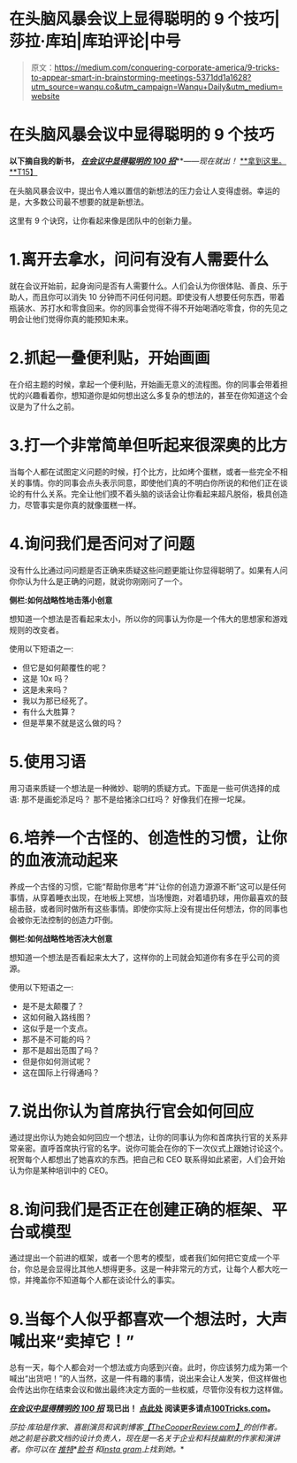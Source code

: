 # 在头脑风暴会议上显得聪明的 9 个技巧|莎拉·库珀|库珀评论|中号

> 原文：<https://medium.com/conquering-corporate-america/9-tricks-to-appear-smart-in-brainstorming-meetings-5371dd1a1628?utm_source=wanqu.co&utm_campaign=Wanqu+Daily&utm_medium=website>



# 在头脑风暴会议中显得聪明的 9 个技巧

**以下摘自我的新书，** [***在会议中显得聪明的 100 招***](http://smarturl.it/100Tricks)***——*现在就出！** [**拿到这里。**T15】](http://smarturl.it/100Tricks)

在头脑风暴会议中，提出令人难以置信的新想法的压力会让人变得虚弱。幸运的是，大多数公司最不想要的就是新想法。

这里有 9 个诀窍，让你看起来像是团队中的创新力量。

# 1.离开去拿水，问问有没有人需要什么



就在会议开始前，起身询问是否有人需要什么。人们会认为你很体贴、善良、乐于助人，而且你可以消失 10 分钟而不问任何问题。即使没有人想要任何东西，带着瓶装水、苏打水和零食回来。你的同事会觉得不得不开始喝酒吃零食，你的先见之明会让他们觉得你真的能预知未来。

# 2.抓起一叠便利贴，开始画画



在介绍主题的时候，拿起一个便利贴，开始画无意义的流程图。你的同事会带着担忧的兴趣看着你，想知道你是如何想出这么多复杂的想法的，甚至在你知道这个会议是为了什么之前。

# 3.打一个非常简单但听起来很深奥的比方



当每个人都在试图定义问题的时候，打个比方，比如烤个蛋糕，或者一些完全不相关的事情。你的同事会点头表示同意，即使他们真的不明白你所说的和他们正在谈论的有什么关系。完全让他们摸不着头脑的谈话会让你看起来超凡脱俗，极具创造力，尽管事实是你真的就像蛋糕一样。

# 4.询问我们是否问对了问题



没有什么比通过问问题是否正确来质疑这些问题更能让你显得聪明了。如果有人问你你认为什么是正确的问题，就说你刚刚问了一个。

**侧栏:如何战略性地击落小创意**

想知道一个想法是否看起来太小，所以你的同事认为你是一个伟大的思想家和游戏规则的改变者。

使用以下短语之一:

*   但它是如何颠覆性的呢？
*   这是 10x 吗？
*   这是未来吗？
*   我以为那已经死了。
*   有什么大胜算？
*   但是苹果不就是这么做的吗？

# 5.使用习语



用习语来质疑一个想法是一种微妙、聪明的质疑方式。下面是一些可供选择的成语:
那不是画蛇添足吗？
那不是给猪涂口红吗？
好像我们在擦一坨屎。

# 6.培养一个古怪的、创造性的习惯，让你的血液流动起来



养成一个古怪的习惯，它能“帮助你思考”并“让你的创造力源源不断”这可以是任何事情，从穿着睡衣出现，在地板上冥想，当场慢跑，对着墙扔球，用你最喜欢的鼓槌击鼓，或者同时做所有这些事情。即使你实际上没有提出任何想法，你的同事也会被你无法控制的创造力吓倒。

**侧栏:如何战略性地否决大创意**

想知道一个想法是否看起来太大了，这样你的上司就会知道你有多在乎公司的资源。

使用以下短语之一:

*   是不是太颠覆了？
*   这如何融入路线图？
*   这似乎是一个支点。
*   那不是不可能的吗？
*   那不是超出范围了吗？
*   但是你如何测试呢？
*   这在国际上行得通吗？

# 7.说出你认为首席执行官会如何回应



通过提出你认为她会如何回应一个想法，让你的同事认为你和首席执行官的关系非常亲密。直呼首席执行官的名字。说你可能会在你的下一次仪式上跟她讨论这个。祝贺每个人都想出了她喜欢的东西。把自己和 CEO 联系得如此紧密，人们会开始认为你是某种培训中的 CEO。

# 8.询问我们是否正在创建正确的框架、平台或模型



通过提出一个前进的框架，或者一个思考的模型，或者我们如何把它变成一个平台，你总是会显得比其他人想得更多。这是一种非常元的方式，让每个人都大吃一惊，并掩盖你不知道每个人都在谈论什么的事实。

# 9.当每个人似乎都喜欢一个想法时，大声喊出来“卖掉它！”



总有一天，每个人都会对一个想法或方向感到兴奋。此时，你应该努力成为第一个喊出“出货吧！”的人当然，这是一件有趣的事情，说出来会让人发笑，但这样做也会传达出你在结束会议和做出最终决定方面的一些权威，尽管你没有权力这样做。

[***在会议中显得精明的 100 招***](http://smarturl.it/100Tricks) **现已出！** [**点此处**](http://smarturl.it/100Tricks) **阅读更多请点**[**100Tricks.com**](http://100tricks.com/)**。**

*莎拉·库珀是作家、喜剧演员和讽刺博客*[*【TheCooperReview.com】*](http://thecooperreview.com/)*的创作者。她之前是谷歌文档的设计负责人，现在是一名关于企业和科技幽默的作家和演讲者。你可以在* [*推特*](http://twitter.com/sarahcpr)*[*脸书*](http://facebook.com/thecooperreviewpage) *和*[*insta gram*](http://instagram.com/thecooperreview)*上找到她。**



















